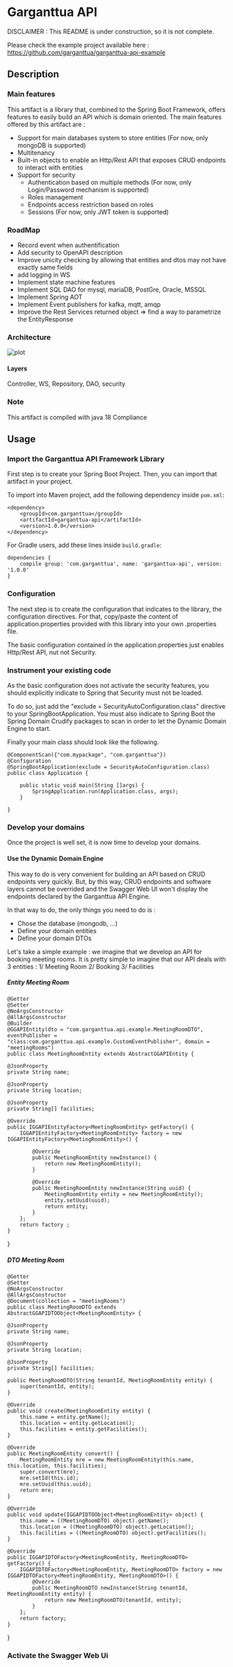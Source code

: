 # Garganttua API

DISCLAIMER : This README is under construction, so it is not complete. 

Please check the example project available here : https://github.com/garganttua/garganttua-api-example

## Description

### Main features

This artifact is a library that, combined to the Spring Boot Framework, offers features to easily build an API which is domain oriented.
The main features offered by this artifact are :
 * Support for main databases system to store entities (For now, only mongoDB is supported)
 * Multitenancy
 * Built-in objects to enable an Http/Rest API that exposes CRUD endpoints to interact with entities
 * Support for security
   * Authentication based on multiple methods (For now, only Login/Password mechanism is supported)
   * Roles management
   * Endpoints access restriction based on roles 
   * Sessions (For now, only JWT token is supported)
    
### RoadMap

 * Record event when authentification
 * Add security to OpenAPI description
 * Improve unicity checking by allowing that entities and dtos may not have exactly same fields
 * add logging in WS
 * Implement state machine features
 * Implement SQL DAO for mysql, mariaDB, PostGre, Oracle, MSSQL
 * Implement Spring AOT
 * Implement Event publishers for kafka, mqtt, amqp
 * Improve the Rest Services returned object => find a way to parametrize the EntityResponse


### Architecture

![plot](./garganttua-api-architecture.png)

#### Layers

Controller, WS, Repository, DAO, security 


### Note

This artifact is compiled with java 18 Compliance

## Usage

### Import the Garganttua API Framework Library 

First step is to create your Spring Boot Project. Then, you can import that artifact in your project.

To import into Maven project, add the following dependency inside `pom.xml`:

	<dependency>
		<groupId>com.garganttua</groupId>
		<artifactId>garganttua-api</artifactId>
		<version>1.0.0</version>
	</dependency>

For Gradle users, add these lines inside `build.gradle`:

    dependencies {
        compile group: 'com.garganttua', name: 'garganttua-api', version: '1.0.0'
    }
    
### Configuration

The next step is to create the configuration that indicates to the library, the configuration directives.
For that, copy/paste the content of application.properties provided with this library into your own .properties file. 

The basic configuration contained in the application.properties just enables Http/Rest API, nut not Security. 

### Instrument your existing code

As the basic configuration does not activate the security features, you should explicitly indicate to Spring that Security must not be loaded. 

To do so, just add the "exclude = SecurityAutoConfiguration.class" directive to your SpringBootApplication. 
You must also indicate to Spring Boot the Spring Domain Crudify packages to scan in order to let the Dynamic Domain Engine to start. 

Finally your main class should look like the following. 


	@ComponentScan({"com.mypackage", "com.garganttua"})
	@Configuration
	@SpringBootApplication(exclude = SecurityAutoConfiguration.class)
	public class Application {
	
		public static void main(String []args) {
			SpringApplication.run(Application.class, args);
		}
	
	}
	
### Develop your domains
Once the project is well set, it is now time to develop your domains. 

#### Use the Dynamic Domain Engine

This way to do is very convenient for building an API based on CRUD endpoints very quickly. But, by this way, CRUD endpoints and software layers cannot be overrided and the Swagger Web UI won't display the endpoints declared by the Garganttua API Engine. 

In that way to do, the only things you need to do is :
 * Chose the database (mongodb, ...)
 * Define your domain entities
 * Define your domain DTOs
 
Let's take a simple example : we imagine that we develop an API for booking meeting rooms. It is pretty simple to imagine that our API deals with 3 entities : 
1/ Meeting Room
2/ Booking
3/ Facilities

##### Entity Meeting Room 

	@Getter
	@Setter
	@NoArgsConstructor
	@AllArgsConstructor
	@Builder
	@GGAPIEntity(dto = "com.garganttua.api.example.MeetingRoomDTO", eventPublisher = "class:com.garganttua.api.example.CustomEventPublisher", domain = "meetingRooms")
	public class MeetingRoomEntity extends AbstractGGAPIEntity {

	@JsonProperty
	private String name;
	
	@JsonProperty
	private String location;
	
	@JsonProperty
	private String[] facilities;

	@Override
	public IGGAPIEntityFactory<MeetingRoomEntity> getFactory() {
		IGGAPIEntityFactory<MeetingRoomEntity> factory = new IGGAPIEntityFactory<MeetingRoomEntity>() {

			@Override
			public MeetingRoomEntity newInstance() {
				return new MeetingRoomEntity();
			}

			@Override
			public MeetingRoomEntity newInstance(String uuid) {
				MeetingRoomEntity entity = new MeetingRoomEntity();
				entity.setUuid(uuid);
				return entity;
			}
		};
		return factory ;
	}

}
	
##### DTO Meeting Room

	@Getter
	@Setter
	@NoArgsConstructor
	@AllArgsConstructor
	@Document(collection = "meetingRooms")
	public class MeetingRoomDTO extends AbstractGGAPIDTOObject<MeetingRoomEntity> {
	
	@JsonProperty
	private String name;
	
	@JsonProperty
	private String location;
	
	@JsonProperty
	private String[] facilities;
	
	public MeetingRoomDTO(String tenantId, MeetingRoomEntity entity) {
		super(tenantId, entity);
	}

	@Override
	public void create(MeetingRoomEntity entity) {
		this.name = entity.getName();
		this.location = entity.getLocation();
		this.facilities = entity.getFacilities();
	}

	@Override
	public MeetingRoomEntity convert() {
		MeetingRoomEntity mre = new MeetingRoomEntity(this.name, this.location, this.facilities);
		super.convert(mre);
		mre.setId(this.id);
		mre.setUuid(this.uuid);
		return mre;
	}

	@Override
	public void update(IGGAPIDTOObject<MeetingRoomEntity> object) {
		this.name = ((MeetingRoomDTO) object).getName();
		this.location = ((MeetingRoomDTO) object).getLocation();
		this.facilities = ((MeetingRoomDTO) object).getFacilities();
	}

	@Override
	public IGGAPIDTOFactory<MeetingRoomEntity, MeetingRoomDTO> getFactory() {
		IGGAPIDTOFactory<MeetingRoomEntity, MeetingRoomDTO> factory = new IGGAPIDTOFactory<MeetingRoomEntity, MeetingRoomDTO>() {
			@Override
			public MeetingRoomDTO newInstance(String tenantId, MeetingRoomEntity entity) {
				return new MeetingRoomDTO(tenantId, entity);
			}
		};
		return factory;
	}

}


### Activate the Swagger Web Ui


